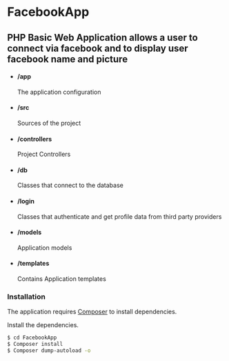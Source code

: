 # FacebookApp
PHP Basic Web Application allows a user to connect via facebook and to display user facebook name and picture
------
* #### /app  
    The application configuration
* #### /src            
    Sources of the project
* #### /controllers   
    Project Controllers
* #### /db            
    Classes that connect to the database
* #### /login         
    Classes that authenticate and get profile data from third party providers
* #### /models        
    Application models
* #### /templates     
    Contains Application templates
    
    
###  Installation

The application requires [Composer](https://getcomposer.org/) to install dependencies.

Install the dependencies.

```sh
$ cd FacebookApp
$ Composer install
$ Composer dump-autoload -o
```
